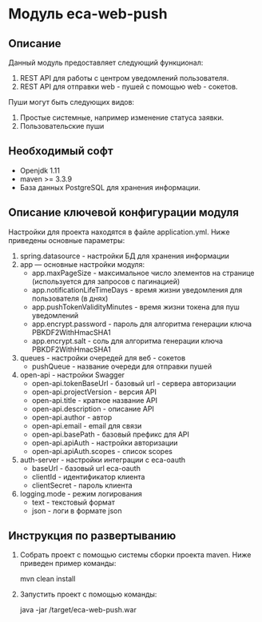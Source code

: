 Модуль eca-web-push
========================================

Описание
----------------------------------------
   Данный модуль предоставляет следующий функционал:

1. REST API для работы с центром уведомлений пользователя.
2. REST API для отправки web - пушей с помощью web - сокетов.

Пуши могут быть следующих видов:

1) Простые системные, например изменение статуса заявки.
2) Пользовательские пуши

Необходимый софт
----------------------------------------
* Openjdk 1.11
* maven >= 3.3.9
* База данных PostgreSQL для хранения информации.

Описание ключевой конфигурации модуля
----------------------------------------
Настройки для проекта находятся в файле application.yml. Ниже приведены основные параметры:
1) spring.datasource - настройки БД для хранения информации
2) app — основные настройки модуля:
   * app.maxPageSize - максимальное число элементов на странице (используется для запросов с пагинацией)
   * app.notificationLifeTimeDays - время жизни уведомления для пользователя (в днях)
   * app.pushTokenValidityMinutes - время жизни токена для пуш уведомлений
   * app.encrypt.password - пароль для алгоритма генерации ключа PBKDF2WithHmacSHA1
   * app.encrypt.salt - соль для алгоритма генерации ключа PBKDF2WithHmacSHA1
2) queues - настройки очередей для веб - сокетов
    * pushQueue - название очереди для отправки пушей
3) open-api - настройки Swagger
   * open-api.tokenBaseUrl - базовый url - сервера авторизации
   * open-api.projectVersion - версия API
   * open-api.title - краткое название API
   * open-api.description - описание API
   * open-api.author - автор
   * open-api.email - email для связи
   * open-api.basePath - базовый префикс для API
   * open-api.apiAuth - настройки авторизации
   * open-api.apiAuth.scopes - список scopes
4) auth-server - настройки интеграции с eca-oauth
   * baseUrl - базовый url eca-oauth
   * clientId - идентификатор клиента
   * clientSecret - пароль клиента
5) logging.mode - режим логирования
   * text - текстовый формат
   * json - логи в формате json
    
Инструкция по развертыванию
----------------------------------------
       
1. Собрать проект с помощью системы сборки проекта maven. Ниже приведен пример команды:

   mvn clean install
   
2. Запустить проект с помощью команды:

    java -jar /target/eca-web-push.war

   
